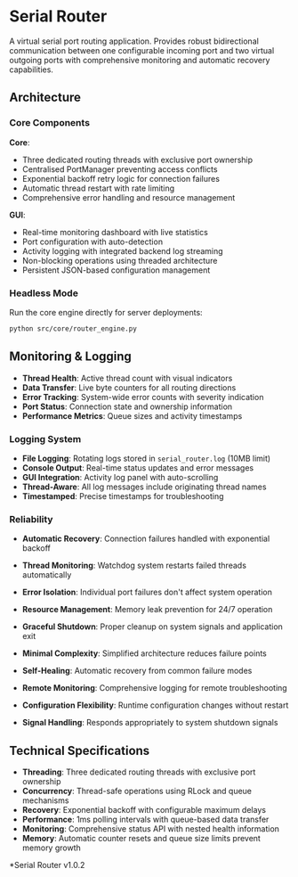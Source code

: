 # Serial Router

A virtual serial port routing application. Provides robust bidirectional communication between one configurable incoming port and two virtual outgoing ports with comprehensive monitoring and automatic recovery capabilities.


## Architecture

### Core Components

**Core**:
- Three dedicated routing threads with exclusive port ownership
- Centralised PortManager preventing access conflicts
- Exponential backoff retry logic for connection failures
- Automatic thread restart with rate limiting
- Comprehensive error handling and resource management

**GUI**: 
- Real-time monitoring dashboard with live statistics
- Port configuration with auto-detection
- Activity logging with integrated backend log streaming
- Non-blocking operations using threaded architecture
- Persistent JSON-based configuration management

### Headless Mode

Run the core engine directly for server deployments:
```bash
python src/core/router_engine.py
```
## Monitoring & Logging

- **Thread Health**: Active thread count with visual indicators
- **Data Transfer**: Live byte counters for all routing directions
- **Error Tracking**: System-wide error counts with severity indication
- **Port Status**: Connection state and ownership information
- **Performance Metrics**: Queue sizes and activity timestamps

### Logging System

- **File Logging**: Rotating logs stored in `serial_router.log` (10MB limit)
- **Console Output**: Real-time status updates and error messages
- **GUI Integration**: Activity log panel with auto-scrolling
- **Thread-Aware**: All log messages include originating thread names
- **Timestamped**: Precise timestamps for troubleshooting



### Reliability 

- **Automatic Recovery**: Connection failures handled with exponential backoff
- **Thread Monitoring**: Watchdog system restarts failed threads automatically  
- **Error Isolation**: Individual port failures don't affect system operation
- **Resource Management**: Memory leak prevention for 24/7 operation
- **Graceful Shutdown**: Proper cleanup on system signals and application exit

- **Minimal Complexity**: Simplified architecture reduces failure points
- **Self-Healing**: Automatic recovery from common failure modes
- **Remote Monitoring**: Comprehensive logging for remote troubleshooting
- **Configuration Flexibility**: Runtime configuration changes without restart
- **Signal Handling**: Responds appropriately to system shutdown signals

## Technical Specifications

- **Threading**: Three dedicated routing threads with exclusive port ownership
- **Concurrency**: Thread-safe operations using RLock and queue mechanisms
- **Recovery**: Exponential backoff with configurable maximum delays
- **Performance**: 1ms polling intervals with queue-based data transfer
- **Monitoring**: Comprehensive status API with nested health information
- **Memory**: Automatic counter resets and queue size limits prevent memory growth

*Serial Router v1.0.2 
